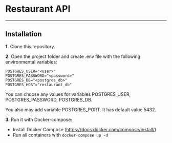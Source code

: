 # Restaurant API
___
## Installation
**1.** Clone this repository.

**2.** Open the project folder and create .env file with the following environmental variables:
```commandline
POSTGRES_USER="<user>"
POSTGRES_PASSWORD="<password>"
POSTGRES_DB="<postgres_db>"
POSTGRES_HOST="restaurant_db"
```
You can choose any values for variables POSTGRES_USER, POSTGRES_PASSWORD, POSTGRES_DB.

You also may add variable POSTGRES_PORT.
It has default value 5432.

**3.** Run it with Docker-compose:
- Install Docker Compose
  (https://docs.docker.com/compose/install/)
- Run all containers with ```docker-compose up -d```




